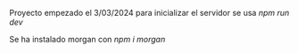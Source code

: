 Proyecto empezado el 3/03/2024
para inicializar el servidor se usa *npm run dev*

Se ha instalado morgan con *npm i morgan*